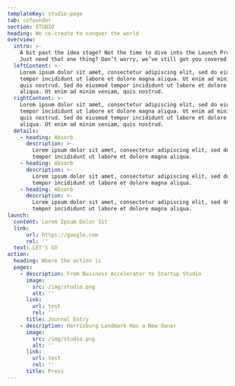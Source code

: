 ```yaml
---
templateKey: studio-page
tab: cofounder
section: STUDIO
heading: We co-create to conquer the world
overview:
  intro: >-
    A bit past the idea stage? Not the time to dive into the Launch Program?
    Just need that one thing? Don’t worry, we’ve still got you covered.
  leftContent: >-
    Lorem ipsum dolor sit amet, consectetur adipiscing elit, sed do eiusmod
    tempor incididunt ut labore et dolore magna aliqua. Ut enim ad minim veniam,
    quis nostrud. Sed do eiusmod tempor incididunt ut labore et dolore magna
    aliqua. Ut enim ad minim veniam, quis nostrud.
  rightContent: >-
    Lorem ipsum dolor sit amet, consectetur adipiscing elit, sed do eiusmod
    tempor incididunt ut labore et dolore magna aliqua. Ut enim ad minim veniam,
    quis nostrud. Sed do eiusmod tempor incididunt ut labore et dolore magna
    aliqua. Ut enim ad minim veniam, quis nostrud.
  details:
    - heading: Absorb
      description: >-
        Lorem ipsum dolor sit amet, consectetur adipiscing elit, sed do eiusmod
        tempor incididunt ut labore et dolore magna aliqua.
    - heading: Absorb
      description: >-
        Lorem ipsum dolor sit amet, consectetur adipiscing elit, sed do eiusmod
        tempor incididunt ut labore et dolore magna aliqua.
    - heading: Absorb
      description: >-
        Lorem ipsum dolor sit amet, consectetur adipiscing elit, sed do eiusmod
        tempor incididunt ut labore et dolore magna aliqua.
launch:
  content: Lorem Ipsum Dolor Sit
  link:
      url: https://google.com
      rel: ''
  text: LET'S GO
action:
  heading: Where the action is
  pages:
    - description: From Business Accelerator to Startup Studio
      image:
        src: /img/studio.png
        alt: ''
      link:
        url: test
        rel: ''
      title: Journal Entry
    - description: Harrisburg Landmark Has a New Owner
      image:
        src: /img/studio.png
        alt: ''
      link:
        url: test
        rel: ''
      title: Press
---
```


